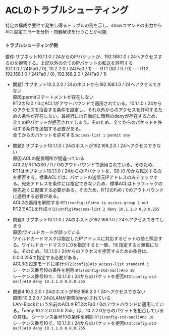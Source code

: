 # ACLのトラブルシューティング
特定の構成や要件で発生し得るトラブルの例を示し、showコマンドの出力からACL設定エラーを分析・問題解決を行うことが可能

### `トラブルシューティング例`  
要件:サブネット10.1.1.0 / 24からのIPパケットが、192.168.1.0 / 24へアクセスするのを拒否する。上記以外の全てのIPパケットの転送を許可する  
10.1.1.0 / 24(Fa0 / 0), 10.2.2.0 / 24(Fa0 / 1) --- RT1 (S0 / 0 / 0) --- RT2, 192.168.1.0 / 24(Fa0 / 0), 192.168.2.0 / 24(Fa0 / 1)

- 問題1.サブネット10.2.2.0 / 24のホストから192.168.1.0 / 24へアクセスできない  
原因:permitステートメントが存在しない  
RT2のFa0 / 0にACL1がアウトバウンドで適用されている。10.1.1.0 / 24からのアクセスを拒否する条件を設定し、それ以外からのアクセスを許可するための条件が存在しない。最終行には自動的に暗黙のdenyが存在するため、全てのIPパケットが拒否されてしまう。そのため、全てからのパケットを許可する条件を追加する必要がある。  
全てからのパケットを許可する:`access-list 1 permit any`

- 問題2.サブネット10.1.1.0 / 24のホストが192.168.2.0 / 24へアクセスできない  
原因:ACLの配置場所が間違っている  
ACL2がRT1のS0 / 0 / 0のアウトバウンドで適用されている。そのため、RT1はサブネット10.1.1.0 / 24からのIPパケットを、S0 /0 /0から転送するのを拒否する。標準ACLでは、パケットの送信元IPアドレスのみチェックする。宛先アドレスを条件には指定できないため、標準ACLはトラフィックの宛先近くに配置する必要がある。そのため、RT2のFa0 / 0のアウトバウンドに適用する必要がある。  
ACL2の適用を解除する:`RT1(config-if)#no ip access-group 2 out`  
RT2でACLを作成:`RT2(config)#access-list 2 deny 10.1.1.0 0.0.0.255`

- 問題3.サブネット10.1.1.0 / 24のホストが192.168.1.0 / 24へアクセスできてしまう  
原因:ワイルドカードが誤っている  
ワイルドカードマスクは指定したIPアドレスに対応するビットの値と照合する。ワイルドカードマスクに0を指定すると一致、1を指定すると無視になる。そのため、10.1.1.0 / 24からのアクセスを拒否するための条件は、0.0.0.255で指定する必要がある。  
ACL3の設定モードに移行:`RT2(config)#ip access-list standard 3`  
シーケンス番号10の条件を削除:`RT2(config-std-nacl)#no 10`  
シーケンス番号10で、10.1.1.0 / 24からのパケットを拒否`RT2(config-std-nacl)#10 deny 10.1.1.0 0.0.0.255`

- 問題4.10.2.2.0 / 24のホストが192.168.2.0 / 24へアクセスできない  
原因:10.2.2.0 / 24のLANが拒否(deny)されている  
LAN-Blockという名前のACLをRT2のFa0 / 0のアウトバウンドに適用している。「deny 10.2.2.0 0.0.0.255」は、10.2.2.0からのパケットを拒否しているの意味。
シーケンス番号10の条件を削除:`RT2(config-std-nacl)#no 10`  
シーケンス番号10で、10.1.1.0 / 24からのパケットを拒否`RT2(config-std-nacl)#10 deny 10.1.1.0 0.0.0.255`
